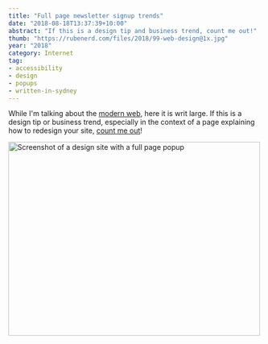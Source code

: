 ```yaml
---
title: "Full page newsletter signup trends"
date: "2018-08-18T13:37:39+10:00"
abstract: "If this is a design tip and business trend, count me out!"
thumb: "https://rubenerd.com/files/2018/99-web-design@1x.jpg"
year: "2018"
category: Internet
tag:
- accessibility
- design
- popups
- written-in-sydney
---
```

While I'm talking about the [modern web], here it is writ large. If this is a design tip or business trend, especially in the context of a page explaining how to redesign your site, [count me out]!

<p><img src="https://rubenerd.com/files/2018/99-web-design@1x.png" srcset="https://rubenerd.com/files/2018/99-web-design@1x.png 1x, https://rubenerd.com/files/2018/99-web-design@2x.png 2x" alt="Screenshot of a design site with a full page popup" style="width:500px; height:385px;" /></p>

[modern web]: https://rubenerd.com/modernwebbloat-js/
[count me out]: http://tabcloseddidntread.com/

